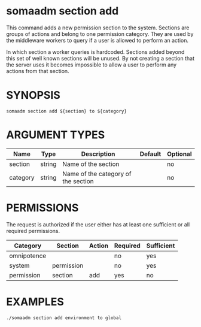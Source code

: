 # somaadm section add

This command adds a new permission section to the system. Sections
are groups of actions and belong to one permission category. They
are used by the middleware workers to query if a user is allowed
to perform an action.

In which section a worker queries is hardcoded. Sections added beyond
this set of well known sections will be unused. By not creating a
section that the server uses it becomes impossible to allow a user
to perform any actions from that section.

# SYNOPSIS

```
somaadm section add ${section} to ${category}
```

# ARGUMENT TYPES

Name | Type |     Description   | Default | Optional
 --- |  --- | ----------------- | ------- | --------
section | string | Name of the section | | no
category | string | Name of the category of the section | | no 

# PERMISSIONS

The request is authorized if the user either has at least one
sufficient or all required permissions.

Category | Section | Action | Required | Sufficient
 ------- | ------- | ------ | -------- | ----------
omnipotence | | | no | yes
system | permission | | no | yes
permission | section | add | yes | no

# EXAMPLES

```
./somaadm section add environment to global
```
